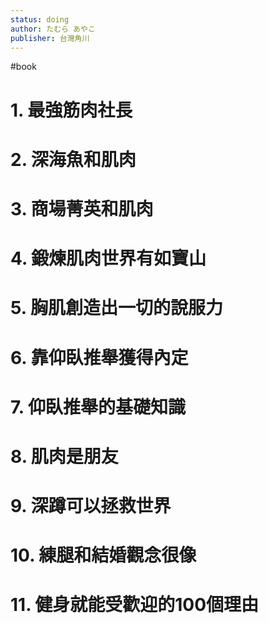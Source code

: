 ```yaml
---
status: doing
author: たむら あやこ
publisher: 台灣角川
---
```

#book 
# 1. 最強筋肉社長

# 2. 深海魚和肌肉

# 3. 商場菁英和肌肉

# 4. 鍛煉肌肉世界有如寶山

# 5. 胸肌創造出一切的說服力

# 6. 靠仰臥推舉獲得內定

# 7. 仰臥推舉的基礎知識

# 8. 肌肉是朋友

# 9. 深蹲可以拯救世界

# 10. 練腿和結婚觀念很像

# 11. 健身就能受歡迎的100個理由

